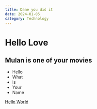 ```yaml
---
title: Dane you did it
date: 2024-01-05
category: Technology
---
```

# Hello Love

## Mulan is one of your movies

* Hello
* What 
* Is
* Your 
* Name

[Hello World](http://www.google.com) 
